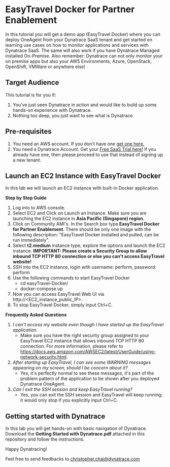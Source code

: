 # EasyTravel Docker for Partner Enablement
In this tutorial you will get a demo app (EasyTravel Docker) where you can deploy OneAgent from your Dynatrace SaaS tenant and get started on learning use cases on how to monitor applications and services with Dynatrace SaaS. The same will also work if you have Dynatrace Managed installed On-Premise. Also remember: Dynatrace can not only monitor your on premise apps but also your AWS Environments, Azure, OpenStack, OpenShift, VMWare or anywhere else!

## Target Audience
This tutorial is for you if:
1. You've just seen Dynatrace in action and would like to build up some hands-on experience with Dynatrace.
2. Nothing too deep, you just want to see what is Dynatrace.

## Pre-requisites
1. You need an AWS account. If you don't have one [get one here.](https://aws.amazon.com/)
2. You need a Dynatrace Account. Get your [Free SaaS Trial here!](http://bit.ly/dtsaastrial) If you already have one, then please proceed to use that instead of signing up a new tenant.

## Launch an EC2 Instance with EasyTravel Docker
In this lab we will launch an EC2 instance with built-in Docker application.

**Step by Step Guide**
1. Log into to AWS console.
2. Select EC2 and Click on Launch an Instance. Make sure you are launching the EC2 instance in **Asia Pacific (Singapore) region**.
3. Click on Community AMI's. In the Search box type **EasyTravel Docker for Partner Enablement**. There should be only one image with the following description: "EasyTravel Docker installed and pulled, can be run immediately".
4. Select **t2.medium** instance type, explore the options and launch the EC2 instance. **IMPORTANT: Please create a Security Group to allow inbound TCP HTTP 80 connection or else you can't access EasyTravel website!**
5. SSH into the EC2 instance, login with username: perform, password: perform
6. Use the following commands to start EasyTravel Docker
   - cd easyTravel-Docker/
   - docker-compose up
7. Now you can access EasyTravel Web UI via http://<EC2_instance_public_IP>.
8. To stop EasyTravel Docker, simply input Ctrl+C.

**Frequently Asked Questions**
1. *I can't access my website even though I have started up the EasyTravel application.*
   - Make sure you have the right security group assigned to your EasyTravel EC2 instance that allows inbound TCP HTTP 80 connection. For more information, please refer to https://docs.aws.amazon.com/AWSEC2/latest/UserGuide/using-network-security.html.
2. *After starting up EasyTravel, I can see some WARNING messages appearing on my screen, should I be concern about it?*
   - Yes, it's perfectly normal to see these messages, it's part of the problem pattern of the application to be shown after you deployed Dynatrace OneAgent.
3. *Can I exit the SSH session and keep EasyTravel running?*
   - Yes, you can exit the SSH session and EasyTravel will keep running; it would only stop if you explicitly input Ctrl+C.

## Getting started with Dynatrace
In this lab you will get hands-on with basic navigation of Dynatrace. Download the **Getting Started with Dynatrace.pdf** attached in this repository and follow the instructions.

Happy Dynatracing!

Feel free to send feedbacks to christopher.chai@dynatrace.com
